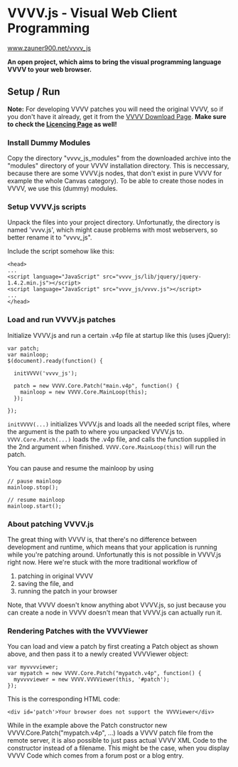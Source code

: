 VVVV.js - Visual Web Client Programming
======================================

www.zauner900.net/vvvv_js

**An open project, which aims to bring the visual programming language VVVV to your web browser.**


Setup / Run
-----------

**Note:** For developing VVVV patches you will need the original VVVV, so if you don't have it already, get it from the [VVVV Download Page](http://www.vvvv.org/downloads).
**Make sure to check the [Licencing Page](http://www.vvvv.org/licensing) as well!**

### Install Dummy Modules

Copy the directory "vvvv_js_modules" from the downloaded archive into the "modules" directory of your VVVV installation directory. This is neccessary,
because there are some VVVV.js nodes, that don't exist in pure VVVV for example the whole Canvas category). To be able to create those nodes in VVVV, we use this (dummy) modules.

### Setup VVVV.js scripts

Unpack the files into your project directory. Unfortunatly, the directory is named 'vvvv.js', which might cause problems with most webservers, so better rename it to "vvvv_js".

Include the script somehow like this:

    <head>
    ...
    <script language="JavaScript" src="vvvv_js/lib/jquery/jquery-1.4.2.min.js"></script>
    <script language="JavaScript" src="vvvv_js/vvvv.js"></script>
    ...
    </head>
    
### Load and run VVVV.js patches

Initialize VVVV.js and run a certain .v4p file at startup like this (uses jQuery):

    var patch;
    var mainloop;
    $(document).ready(function() {
      
      initVVVV('vvvv_js');
      
      patch = new VVVV.Core.Patch("main.v4p", function() {
        mainloop = new VVVV.Core.MainLoop(this);
      });

    });
  
  
`initVVVV(...)` initializes VVVV.js and loads all the needed script files, where the argument is the path to where you unpacked VVVV.js to.
`VVVV.Core.Patch(...)` loads the .v4p file, and calls the function supplied in the 2nd argument when finished. `VVVV.Core.MainLoop(this)` will run the patch.

You can pause and resume the mainloop by using

    // pause mainloop
    mainloop.stop();

    // resume mainloop
    mainloop.start();
  
### About patching VVVV.js

The great thing with VVVV is, that there's no difference between development and runtime, which means that your application is running while you're patching around.
Unfortunatly this is not possible in VVVV.js right now. Here we're stuck with the more traditional workflow of

1. patching in original VVVV
2. saving the file, and
3. running the patch in your browser

Note, that VVVV doesn't know anything abot VVVV.js, so just because you can create a node in VVVV doesn't mean that VVVV.js can actually run it.


### Rendering Patches with the VVVViewer

You can load and view a patch by first creating a Patch object as shown above, and then pass it to a newly created VVVViewer object:

    var myvvvviewer;
    var mypatch = new VVVV.Core.Patch("mypatch.v4p", function() {
      myvvvviewer = new VVVV.VVVViewer(this, '#patch');
    });
    
This is the corresponding HTML code:

    <div id='patch'>Your browser does not support the VVVViewer</div>
    
While in the example above the Patch constructor new VVVV.Core.Patch("mypatch.v4p", ...) loads a VVVV patch file from the remote server,
it is also possible to just pass actual VVVV XML Code to the constructor instead of a filename.
This might be the case, when you display VVVV Code which comes from a forum post or a blog entry.